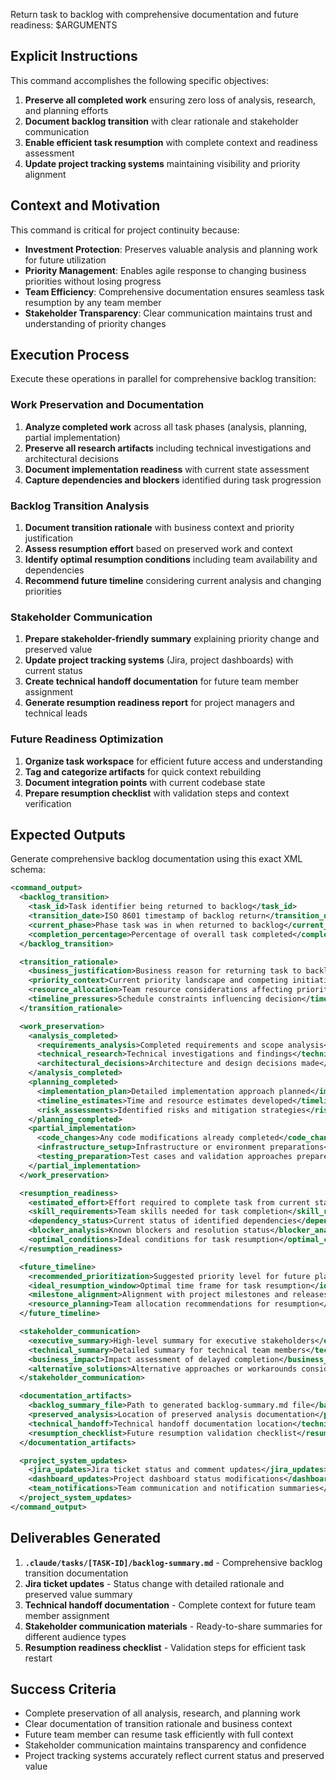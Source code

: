 Return task to backlog with comprehensive documentation and future readiness: $ARGUMENTS

## Explicit Instructions

This command accomplishes the following specific objectives:

1. **Preserve all completed work** ensuring zero loss of analysis, research, and planning efforts
2. **Document backlog transition** with clear rationale and stakeholder communication
3. **Enable efficient task resumption** with complete context and readiness assessment
4. **Update project tracking systems** maintaining visibility and priority alignment

## Context and Motivation

This command is critical for project continuity because:

- **Investment Protection**: Preserves valuable analysis and planning work for future utilization
- **Priority Management**: Enables agile response to changing business priorities without losing progress
- **Team Efficiency**: Comprehensive documentation ensures seamless task resumption by any team member
- **Stakeholder Transparency**: Clear communication maintains trust and understanding of priority changes

## Execution Process

Execute these operations in parallel for comprehensive backlog transition:

### Work Preservation and Documentation

1. **Analyze completed work** across all task phases (analysis, planning, partial implementation)
2. **Preserve all research artifacts** including technical investigations and architectural decisions
3. **Document implementation readiness** with current state assessment
4. **Capture dependencies and blockers** identified during task progression

### Backlog Transition Analysis

1. **Document transition rationale** with business context and priority justification
2. **Assess resumption effort** based on preserved work and context
3. **Identify optimal resumption conditions** including team availability and dependencies
4. **Recommend future timeline** considering current analysis and changing priorities

### Stakeholder Communication

1. **Prepare stakeholder-friendly summary** explaining priority change and preserved value
2. **Update project tracking systems** (Jira, project dashboards) with current status
3. **Create technical handoff documentation** for future team member assignment
4. **Generate resumption readiness report** for project managers and technical leads

### Future Readiness Optimization

1. **Organize task workspace** for efficient future access and understanding
2. **Tag and categorize artifacts** for quick context rebuilding
3. **Document integration points** with current codebase state
4. **Prepare resumption checklist** with validation steps and context verification

## Expected Outputs

Generate comprehensive backlog documentation using this exact XML schema:

```xml
<command_output>
  <backlog_transition>
    <task_id>Task identifier being returned to backlog</task_id>
    <transition_date>ISO 8601 timestamp of backlog return</transition_date>
    <current_phase>Phase task was in when returned to backlog</current_phase>
    <completion_percentage>Percentage of overall task completed</completion_percentage>
  </backlog_transition>

  <transition_rationale>
    <business_justification>Business reason for returning task to backlog</business_justification>
    <priority_context>Current priority landscape and competing initiatives</priority_context>
    <resource_allocation>Team resource considerations affecting priority</resource_allocation>
    <timeline_pressures>Schedule constraints influencing decision</timeline_pressures>
  </transition_rationale>

  <work_preservation>
    <analysis_completed>
      <requirements_analysis>Completed requirements and scope analysis</requirements_analysis>
      <technical_research>Technical investigations and findings</technical_research>
      <architectural_decisions>Architecture and design decisions made</architectural_decisions>
    </analysis_completed>
    <planning_completed>
      <implementation_plan>Detailed implementation approach planned</implementation_plan>
      <timeline_estimates>Time and resource estimates developed</timeline_estimates>
      <risk_assessments>Identified risks and mitigation strategies</risk_assessments>
    </planning_completed>
    <partial_implementation>
      <code_changes>Any code modifications already completed</code_changes>
      <infrastructure_setup>Infrastructure or environment preparations</infrastructure_setup>
      <testing_preparation>Test cases and validation approaches prepared</testing_preparation>
    </partial_implementation>
  </work_preservation>

  <resumption_readiness>
    <estimated_effort>Effort required to complete task from current state</estimated_effort>
    <skill_requirements>Team skills needed for task completion</skill_requirements>
    <dependency_status>Current status of identified dependencies</dependency_status>
    <blocker_analysis>Known blockers and resolution status</blocker_analysis>
    <optimal_conditions>Ideal conditions for task resumption</optimal_conditions>
  </resumption_readiness>

  <future_timeline>
    <recommended_prioritization>Suggested priority level for future planning</recommended_prioritization>
    <ideal_resumption_window>Optimal time frame for task resumption</ideal_resumption_window>
    <milestone_alignment>Alignment with project milestones and releases</milestone_alignment>
    <resource_planning>Team allocation recommendations for resumption</resource_planning>
  </future_timeline>

  <stakeholder_communication>
    <executive_summary>High-level summary for executive stakeholders</executive_summary>
    <technical_summary>Detailed summary for technical team members</technical_summary>
    <business_impact>Impact assessment of delayed completion</business_impact>
    <alternative_solutions>Alternative approaches or workarounds considered</alternative_solutions>
  </stakeholder_communication>

  <documentation_artifacts>
    <backlog_summary_file>Path to generated backlog-summary.md file</backlog_summary_file>
    <preserved_analysis>Location of preserved analysis documentation</preserved_analysis>
    <technical_handoff>Technical handoff documentation location</technical_handoff>
    <resumption_checklist>Future resumption validation checklist</resumption_checklist>
  </documentation_artifacts>

  <project_system_updates>
    <jira_updates>Jira ticket status and comment updates</jira_updates>
    <dashboard_updates>Project dashboard status modifications</dashboard_updates>
    <team_notifications>Team communication and notification summaries</team_notifications>
  </project_system_updates>
</command_output>
```

## Deliverables Generated

1. **`.claude/tasks/[TASK-ID]/backlog-summary.md`** - Comprehensive backlog transition documentation
2. **Jira ticket updates** - Status change with detailed rationale and preserved value summary
3. **Technical handoff documentation** - Complete context for future team member assignment
4. **Stakeholder communication materials** - Ready-to-share summaries for different audience types
5. **Resumption readiness checklist** - Validation steps for efficient task restart

## Success Criteria

- Complete preservation of all analysis, research, and planning work
- Clear documentation of transition rationale and business context
- Future team member can resume task efficiently with full context
- Stakeholder communication maintains transparency and confidence
- Project tracking systems accurately reflect current status and preserved value
